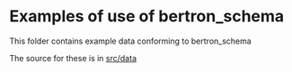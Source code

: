 # Examples of use of bertron_schema

This folder contains example data conforming to bertron_schema

The source for these is in [src/data](../src/data/examples)
